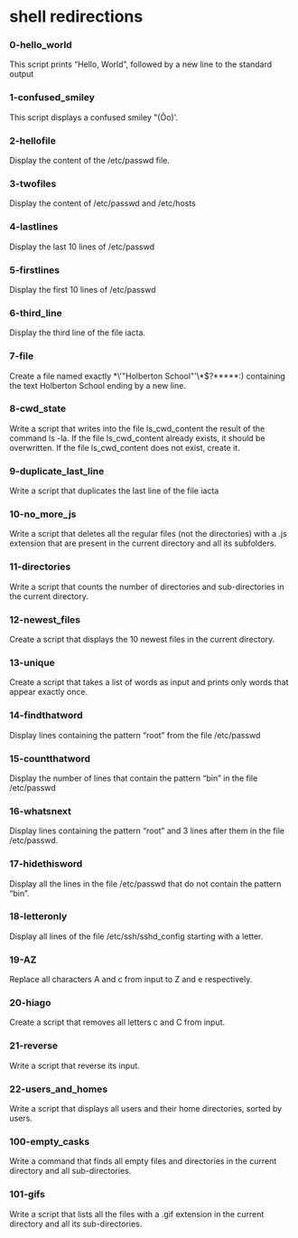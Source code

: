 # shell redirections
### 0-hello_world
This script prints “Hello, World”, followed by a new line to the standard output

### 1-confused_smiley
This script displays a confused smiley "(Ôo)'.

### 2-hellofile
Display the content of the /etc/passwd file.

### 3-twofiles
Display the content of /etc/passwd and /etc/hosts

### 4-lastlines
Display the last 10 lines of /etc/passwd

### 5-firstlines
Display the first 10 lines of /etc/passwd

### 6-third_line
Display the third line of the file iacta.

### 7-file
Create a file named exactly \*\\'"Holberton School"\'\\*$\?\*\*\*\*\*:) containing the text Holberton School ending by a new line.

### 8-cwd_state
Write a script that writes into the file ls_cwd_content the result of the command ls -la. If the file ls_cwd_content already exists, it should be overwritten. If the file ls_cwd_content does not exist, create it.

### 9-duplicate_last_line
Write a script that duplicates the last line of the file iacta

### 10-no_more_js
Write a script that deletes all the regular files (not the directories) with a .js extension that are present in the current directory and all its subfolders.

### 11-directories
Write a script that counts the number of directories and sub-directories in the current directory.

### 12-newest_files
Create a script that displays the 10 newest files in the current directory.

### 13-unique
Create a script that takes a list of words as input and prints only words that appear exactly once.

### 14-findthatword
Display lines containing the pattern “root” from the file /etc/passwd

### 15-countthatword
Display the number of lines that contain the pattern “bin” in the file /etc/passwd

### 16-whatsnext
Display lines containing the pattern “root” and 3 lines after them in the file /etc/passwd.

### 17-hidethisword
Display all the lines in the file /etc/passwd that do not contain the pattern “bin”.

### 18-letteronly
Display all lines of the file /etc/ssh/sshd_config starting with a letter.

### 19-AZ
Replace all characters A and c from input to Z and e respectively.

### 20-hiago
Create a script that removes all letters c and C from input.

### 21-reverse
Write a script that reverse its input.

### 22-users_and_homes
Write a script that displays all users and their home directories, sorted by users.

### 100-empty_casks
Write a command that finds all empty files and directories in the current directory and all sub-directories.

### 101-gifs
Write a script that lists all the files with a .gif extension in the current directory and all its sub-directories.


